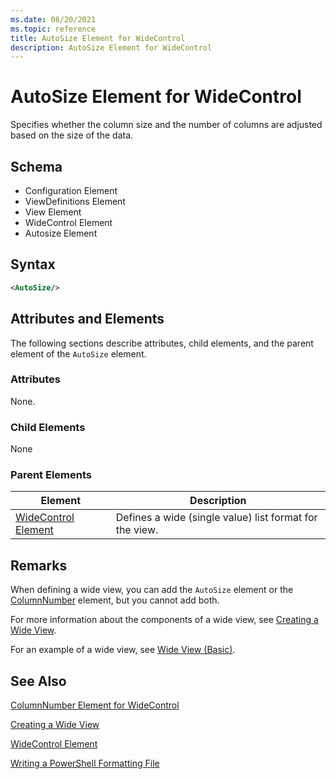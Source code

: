 ```yaml
---
ms.date: 08/20/2021
ms.topic: reference
title: AutoSize Element for WideControl
description: AutoSize Element for WideControl
---
```

# AutoSize Element for WideControl

Specifies whether the column size and the number of columns are adjusted based on the size of the
data.

## Schema

- Configuration Element
- ViewDefinitions Element
- View Element
- WideControl Element
- Autosize Element

## Syntax

```xml
<AutoSize/>
```

## Attributes and Elements

The following sections describe attributes, child elements, and the parent element of the `AutoSize`
element.

### Attributes

None.

### Child Elements

None

### Parent Elements

|Element|Description|
|-------------|-----------------|
|[WideControl Element](./widecontrol-element-format.md)|Defines a wide (single value) list format for the view.|

## Remarks

When defining a wide view, you can add the `AutoSize` element or the [ColumnNumber](./columnnumber-element-for-widecontrol-format.md)
element, but you cannot add both.

For more information about the components of a wide view, see [Creating a Wide View](./creating-a-wide-view.md).

For an example of a wide view, see [Wide View (Basic)](./wide-view-basic.md).

## See Also

[ColumnNumber Element for WideControl](./columnnumber-element-for-widecontrol-format.md)

[Creating a Wide View](./creating-a-wide-view.md)

[WideControl Element](./widecontrol-element-format.md)

[Writing a PowerShell Formatting File](./writing-a-powershell-formatting-file.md)
